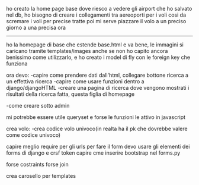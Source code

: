 ho creato la home page base dove riesco a vedere gli airport che ho salvato nel db,
ho bisogno di creare i collegamenti tra aereoporti per i voli cosi da scremare i voli per precise tratte
poi mi serve piazzare il volo a un preciso giorno a una precisa ora
********************************************************************
ho la homepage di base che estende base.html e va bene, le immagini si caricano tramite templates/images anche se non ho capito ancora benissimo come utilizzarlo, e ho creato i model di fly con le foreign key che funziona

ora devo:
-capire come prendere dati dall'html, collegare bottone ricerca a un effettiva ricerca
-capire come usare funzioni dentro a django/djangoHTML
-creare una pagina di ricerca dove vengono mostrati i risultati della ricerca fatta, questa figlia di homepage

-come creare sotto admin

mi potrebbe essere utile queryset e forse le funzioni le attivo in javascript

crea volo:
-crea codice volo univoco(in realta ha il pk che dovrebbe valere come codice univoco)



capire meglio require per gli urls
per fare il form devo usare gli elementi dei forms di django e crsf token
capire cme inserire bootstrap nel forms.py


forse costraints 
forse join

crea carosello per templates


